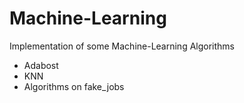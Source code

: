 # Machine-Learning
Implementation of some Machine-Learning Algorithms 
- Adabost
- KNN
- Algorithms on fake_jobs
